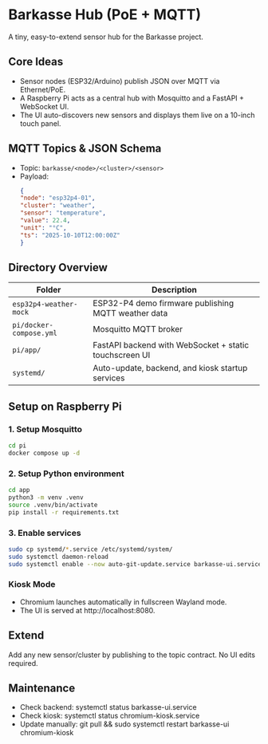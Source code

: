 # Barkasse Hub (PoE + MQTT)

A tiny, easy-to-extend sensor hub for the Barkasse project.

## Core Ideas
- Sensor nodes (ESP32/Arduino) publish JSON over MQTT via Ethernet/PoE.
- A Raspberry Pi acts as a central hub with Mosquitto and a FastAPI + WebSocket UI.
- The UI auto-discovers new sensors and displays them live on a 10-inch touch panel.

## MQTT Topics & JSON Schema
- Topic: `barkasse/<node>/<cluster>/<sensor>`
- Payload:
  ```json
  {
  "node": "esp32p4-01",
  "cluster": "weather",
  "sensor": "temperature",
  "value": 22.4,
  "unit": "°C",
  "ts": "2025-10-10T12:00:00Z"
  }
  ```
## Directory Overview

| Folder                  | Description                                            |
| ----------------------- | ------------------------------------------------------ |
| `esp32p4-weather-mock`  | ESP32-P4 demo firmware publishing MQTT weather data    |
| `pi/docker-compose.yml` | Mosquitto MQTT broker                                  |
| `pi/app/`               | FastAPI backend with WebSocket + static touchscreen UI |
| `systemd/`              | Auto-update, backend, and kiosk startup services       |


## Setup on Raspberry Pi

### 1. Setup Mosquitto
```bash
cd pi
docker compose up -d
```

### 2. Setup Python environment
```bash
cd app
python3 -m venv .venv
source .venv/bin/activate
pip install -r requirements.txt
```

### 3. Enable services
```bash
sudo cp systemd/*.service /etc/systemd/system/
sudo systemctl daemon-reload
sudo systemctl enable --now auto-git-update.service barkasse-ui.service chromium-kiosk.service
```

### Kiosk Mode

- Chromium launches automatically in fullscreen Wayland mode.  
- The UI is served at http://localhost:8080.  

## Extend
Add any new sensor/cluster by publishing to the topic contract. No UI edits required.

## Maintenance

- Check backend: systemctl status barkasse-ui.service
- Check kiosk: systemctl status chromium-kiosk.service
- Update manually: git pull && sudo systemctl restart barkasse-ui chromium-kiosk
